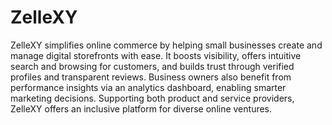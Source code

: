 # ZelleXY
ZelleXY simplifies online commerce by helping small businesses create and manage digital storefronts with ease. It boosts visibility, offers intuitive search and browsing for customers, and builds trust through verified profiles and transparent reviews. Business owners also benefit from performance insights via an analytics dashboard, enabling smarter marketing decisions. Supporting both product and service providers, ZelleXY offers an inclusive platform for diverse online ventures.
